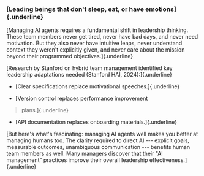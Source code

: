 ### **[Leading beings that don\'t sleep, eat, or have emotions]{.underline}**

[Managing AI agents requires a fundamental shift in leadership thinking.
These team members never get tired, never have bad days, and never need
motivation. But they also never have intuitive leaps, never understand
context they weren\'t explicitly given, and never care about the mission
beyond their programmed objectives.]{.underline}

[Research by Stanford on hybrid team management identified key
leadership adaptations needed (Stanford HAI, 2024):]{.underline}

- [Clear specifications replace motivational speeches.]{.underline}

- [Version control replaces performance improvement
 > plans.]{.underline}

- [API documentation replaces onboarding materials.]{.underline}

[But here\'s what\'s fascinating: managing AI agents well makes you
better at managing humans too. The clarity required to direct AI ---
explicit goals, measurable outcomes, unambiguous communication ---
benefits human team members as well. Many managers discover that their
\"AI management\" practices improve their overall leadership
effectiveness.]{.underline}